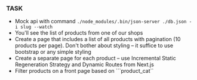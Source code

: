 ### TASK ###

- Mock api with command ```./node_modules/.bin/json-server ./db.json -i slug --watch```
- You'll see the list of products from one of our shops
- Create a page that includes a list of all products with pagination (10 products per page). Don't bother about styling – it suffice to use bootstrap or any simple styling
- Create a separate page for each product – use Incremental Static Regeneration Strategy and Dynamic Routes from Next.js
- Filter products on a front page based on ```product_cat``
